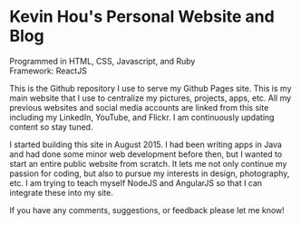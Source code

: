 # Kevin Hou's Personal Website and Blog
Programmed in HTML, CSS, Javascript, and Ruby
<br />
Framework: ReactJS

This is the Github repository I use to serve my Github Pages site. This is my main website that I use to centralize my pictures, projects, apps, etc. All my previous websites and social media accounts are linked from this site including my LinkedIn, YouTube, and Flickr. I am continuously updating content so stay tuned. 

I started building this site in August 2015. I had been writing apps in Java and had done some minor web development before then, but I wanted to start an entire public website from scratch. It lets me not only continue my passion for coding, but also to pursue my interests in design, photography, etc. I am trying to teach myself NodeJS and AngularJS so that I can integrate these into my site.

If you have any comments, suggestions, or feedback please let me know!
